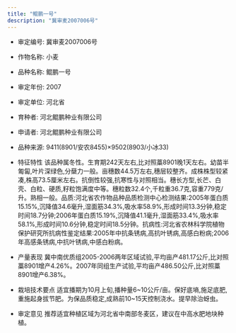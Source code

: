 ```yaml
---
title: "鲲鹏一号"
description: "冀审麦2007006号"
---
```

* 审定编号:  冀审麦2007006号

*  作物名称:  小麦

*  品种名称:  鲲鹏一号

*  审定年份:  2007

*  审定单位:  河北省

* 育种者:  河北鲲鹏种业有限公司

*  申请者:  河北鲲鹏种业有限公司

*  品种来源:  9411(8901/安农8455)×9502(8903/小冰33)

*  特征特性
该品种属冬性。生育期242天左右,比对照藁8901晚1天左右。幼苗半匍匐,叶片深绿色,分蘖力一般。亩穗数44.5万左右,穗层较整齐。成株株型较紧凑,株高73.5厘米左右。抗倒性较强,抗寒性与对照相当。穗长方型,长芒、白壳、白粒、硬质,籽粒饱满度中等。穗粒数32.4个,千粒重36.7克,容重779克/升。熟相一般。品质:河北省农作物品种品质检测中心检测结果:2005年蛋白质15.15%,沉降值34.6毫升,湿面筋34.3%,吸水率58.9%,形成时间13.3分钟,稳定时间18.7分钟;2006年蛋白质15.19%,沉降值41.1毫升,湿面筋33.4%,吸水率58.1%,形成时间10.6分钟,稳定时间18.5分钟。抗病性:河北省农林科学院植物保护研究所抗病性鉴定结果:2005年中抗条锈病,高抗叶锈病,高感白粉病;2006年高感条锈病,中抗叶锈病,中感白粉病。

*  产量表现
冀中南优质组2005-2006两年区域试验,平均亩产481.17公斤,比对照藁8901增产4.26%。2007年同组生产试验,平均亩产486.50公斤,比对照藁8901增产6.38%。

*  栽培技术要点
适宜播期为10月上旬,播种量6~10公斤/亩。保好底墒,施足底肥,重施起身拔节肥。为保品质稳定,成熟前10~15天控制浇水。提早除治蚜虫。

*  审定意见
推荐适宜种植区域为河北省中南部冬麦区，建议在中高水肥地块种植。
